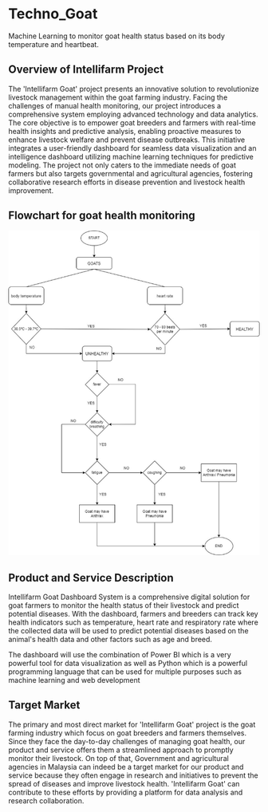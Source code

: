 # Techno_Goat
Machine Learning to monitor goat health status based on its body temperature and heartbeat.

## Overview of Intellifarm Project
The 'Intellifarm Goat' project presents an innovative solution to revolutionize livestock management within the goat farming industry. Facing the challenges of manual health monitoring, our project introduces a comprehensive system employing advanced technology and data analytics. The core objective is to empower goat breeders and farmers with real-time health insights and predictive analysis, enabling proactive measures to enhance livestock welfare and prevent disease outbreaks. This initiative integrates a user-friendly dashboard for seamless data visualization and an intelligence dashboard utilizing machine learning techniques for predictive modeling. The project not only caters to the immediate needs of goat farmers but also targets governmental and agricultural agencies, fostering collaborative research efforts in disease prevention and livestock health improvement.

## Flowchart for goat health monitoring
![Identify potential diseases based on symptoms.](Flowchart-Machine-Learning-Model.jpg)

## Product and Service Description
Intellifarm Goat Dashboard System is a comprehensive digital solution for goat farmers to monitor the health status of their livestock and predict potential diseases. With the dashboard, farmers and breeders can track key health indicators such as temperature, heart rate and respiratory rate where the collected data will be used to predict potential diseases based on the animal's health data and other factors such as age and breed.

The dashboard will use the combination of Power BI which is a very powerful tool for data visualization 
as well as Python which is a powerful programming language that can be used for multiple purposes 
such as machine learning and web development

## Target Market
The primary and most direct market for 'Intellifarm Goat' project is the goat farming industry which focus on goat breeders and farmers themselves. Since they face the day-to-day challenges of managing goat health, our product and service offers them a streamlined approach to promptly monitor their livestock. On top of that, Government and agricultural agencies in Malaysia can indeed be a target market for our product and service because they often engage in research and initiatives to prevent the spread of diseases and improve livestock health. 'Intellifarm Goat' can contribute to these efforts by providing a platform for data analysis and research collaboration. 
